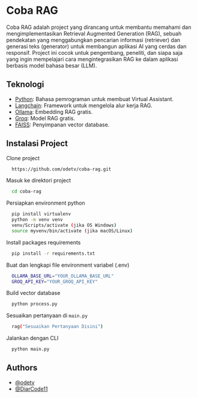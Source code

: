 # Coba RAG

Coba RAG adalah project yang dirancang untuk membantu memahami dan mengimplementasikan Retrieval Augmented Generation (RAG), sebuah pendekatan yang menggabungkan pencarian informasi (retriever) dan generasi teks (generator) untuk membangun aplikasi AI yang cerdas dan responsif. Project ini cocok untuk pengembang, peneliti, dan siapa saja yang ingin mempelajari cara mengintegrasikan RAG ke dalam aplikasi berbasis model bahasa besar (LLM).

## Teknologi

- [Python](https://www.python.org/): Bahasa pemrograman untuk membuat Virtual Assistant.
- [Langchain](https://www.langchain.com/): Framework untuk mengelola alur kerja RAG.
- [Ollama](https://ollama.com/): Embedding RAG gratis.
- [Groq](https://groq.com/): Model RAG gratis.
- [FAISS](https://faiss.ai/): Penyimpanan vector database.

## Instalasi Project

Clone project

```bash
  https://github.com/odetv/coba-rag.git
```

Masuk ke direktori project

```bash
  cd coba-rag
```

Persiapkan environment python

```bash
  pip install virtualenv
  python -m venv venv
  venv/Scripts/activate (jika OS Windows)
  source myvenv/bin/activate (jika macOS/Linux)
```

Install packages requirements

```bash
  pip install -r requirements.txt
```

Buat dan lengkapi file environment variabel (.env)

```bash
  OLLAMA_BASE_URL="YOUR_OLLAMA_BASE_URL"
  GROQ_API_KEY="YOUR_GROQ_API_KEY"
```

Build vector database

```bash
  python process.py
```

Sesuaikan pertanyaan di `main.py`

```bash
  rag("Sesuaikan Pertanyaan Disini")
```

Jalankan dengan CLI

```bash
  python main.py
```

## Authors

- [@odetv](https://www.github.com/odetv)
- [@DiarCode11](https://github.com/DiarCode11)
